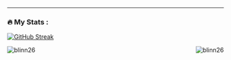 










---

### :fire: My Stats :

[![GitHub Streak](http://github-readme-streak-stats.herokuapp.com?user=blinn26&theme=ocean-gradient&hide_border=true&border_radius=5)](https://git.io/streak-stats)
<p><img align="left" src="https://github-readme-stats.vercel.app/api/top-langs?username=blinn26&show_icons=true&locale=en&layout=compact" alt="blinn26" /></p><p>&nbsp;<img align="right" src="https://github-readme-stats.vercel.app/api?username=blinn26&show_icons=true&locale=en" alt="blinn26" /></p>



